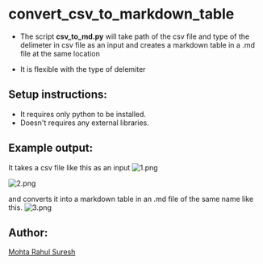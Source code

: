 # convert_csv_to_markdown_table

- The script **csv_to_md.py** will take path of the csv file and type of the delimeter in csv file as an input and creates 
a markdown table in a .md file at the same location

- It is flexible with the type of delemiter

## Setup instructions:

- It requires only python to be installed.
- Doesn't requires any external libraries.

## Example output:

It takes a csv file like this as an input 
![1.png]("https://github.com/Tejas1510/Hacking-Scripts/blob/main/Python/convert_csv_to_markdown_table/img/1.png")

![2.png]("https://github.com/Tejas1510/Hacking-Scripts/blob/main/Python/convert_csv_to_markdown_table/img/2.png")

and converts it into a markdown table in an .md file of the same name like this.
![3.png]("https://github.com/Tejas1510/Hacking-Scripts/blob/main/Python/convert_csv_to_markdown_table/img/3.png") 

## Author:

[Mohta Rahul Suresh](https://github.com/Rahul555-droid)
